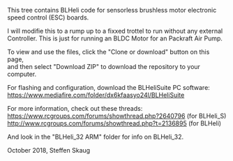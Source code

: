 This tree contains BLHeli code for sensorless brushless motor electronic speed control (ESC) boards.  

I will modifie this to a rump up to a fixxed trottel to run without any external Controller.
This is just for running an BLDC Motor for an Packraft Air Pump.

To view and use the files, click the "Clone or download" button on this page,  
and then select "Download ZIP" to download the repository to your computer.  
  
For flashing and configuration, download the BLHeliSuite PC software:  
https://www.mediafire.com/folder/dx6kfaasyo24l/BLHeliSuite  
  
For more information, check out these threads:  
https://www.rcgroups.com/forums/showthread.php?2640796 (for BLHeli_S)  
http://www.rcgroups.com/forums/showthread.php?t=2136895 (for BLHeli)  
  
And look in the "BLHeli_32 ARM" folder for info on BLHeli_32.

October 2018,
Steffen Skaug
